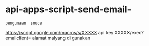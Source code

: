 # api-apps-script-send-email-

`pengunaan  souce  `
 
https://script.google.com/macros/s/XXXXX api key XXXXX/exec?emailclient= alamat malyang di gunakan 
